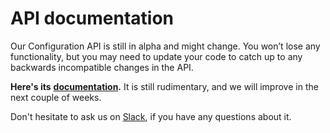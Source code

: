 # API documentation

Our Configuration API is still in alpha and might change. You won’t lose any functionality, but you may need to update your code to catch up to any backwards incompatible changes in the API.

**Here's its** [**documentation**](https://petstore.swagger.io/?url=https://raw.githubusercontent.com/airbytehq/airbyte/master/airbyte-api/src/main/openapi/config.yaml#/)**.** It is still rudimentary, and we will improve in the next couple of weeks.

Don't hesitate to ask us on [Slack](https://slack.airbyte.io), if you have any questions about it.

